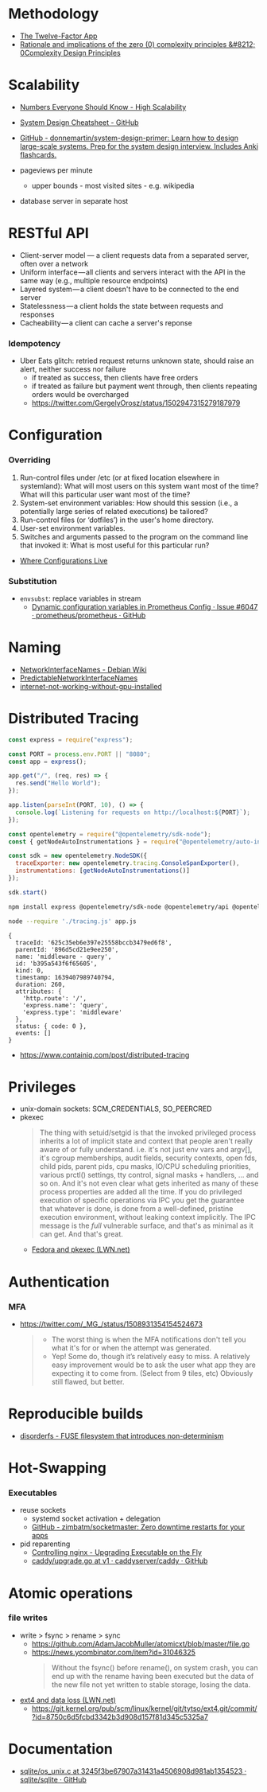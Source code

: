 # Methodology

- [The Twelve\-Factor App ](https://12factor.net/)
- [Rationale and implications of the zero \(0\) complexity principles &\#8212; 0Complexity Design Principles](https://nocomplexity.com/documents/0complexity/rationaleof0cxprinciples.html)

# Scalability

- [Numbers Everyone Should Know \- High Scalability](https://highscalability.com/numbers-everyone-should-know/)
- [System Design Cheatsheet \- GitHub](https://gist.github.com/vasanthk/485d1c25737e8e72759f)
- [GitHub \- donnemartin/system\-design\-primer: Learn how to design large\-scale systems\. Prep for the system design interview\.  Includes Anki flashcards\.](https://github.com/donnemartin/system-design-primer)

- pageviews per minute
    - upper bounds - most visited sites - e.g. wikipedia
- database server in separate host

# RESTful API

- Client-server model — a client requests data from a separated server, often over a network
- Uniform interface — all clients and servers interact with the API in the same way (e.g., multiple resource endpoints)
- Layered system — a client doesn't have to be connected to the end server
- Statelessness — a client holds the state between requests and responses
- Cacheability — a client can cache a server's reponse

### Idempotency

- Uber Eats glitch: retried request returns unknown state, should raise an alert, neither success nor failure
    - if treated as success, then clients have free orders
    - if treated as failure but payment went through, then clients repeating orders would be overcharged
    - https://twitter.com/GergelyOrosz/status/1502947315279187979

# Configuration

### Overriding

1. Run-control files under /etc (or at fixed location elsewhere in systemland): What will most users on this system want most of the time? What will this particular user want most of the time?
2. System-set environment variables: How should this session (i.e., a potentially large series of related executions) be tailored?
3. Run-control files (or ‘dotfiles’) in the user's home directory.
4. User-set environment variables.
5. Switches and arguments passed to the program on the command line that invoked it: What is most useful for this particular run?

- [Where Configurations Live](http://www.catb.org/~esr/writings/taoup/html/ch10s02.html)

### Substitution

- `envsubst`: replace variables in stream
    - [Dynamic configuration variables in Prometheus Config · Issue \#6047 · prometheus/prometheus · GitHub](https://github.com/prometheus/prometheus/issues/6047)

# Naming

- [NetworkInterfaceNames \- Debian Wiki](https://wiki.debian.org/NetworkInterfaceNames)
- [PredictableNetworkInterfaceNames](https://www.freedesktop.org/wiki/Software/systemd/PredictableNetworkInterfaceNames/)
- [internet-not-working-without-gpu-installed](-https://unix.stackexchange.com/questions/353674/internet-not-working-without-gpu-installed)

# Distributed Tracing

```javascript
const express = require("express");

const PORT = process.env.PORT || "8080";
const app = express();

app.get("/", (req, res) => {
  res.send("Hello World");
});

app.listen(parseInt(PORT, 10), () => {
  console.log(`Listening for requests on http://localhost:${PORT}`);
});

const opentelemetry = require("@opentelemetry/sdk-node");
const { getNodeAutoInstrumentations } = require("@opentelemetry/auto-instrumentations-node");

const sdk = new opentelemetry.NodeSDK({
  traceExporter: new opentelemetry.tracing.ConsoleSpanExporter(),
  instrumentations: [getNodeAutoInstrumentations()]
});

sdk.start()
```

```sh
npm install express @opentelemetry/sdk-node @opentelemetry/api @opentelemetry/auto-instrumentations-node

node --require './tracing.js' app.js
```

```
{
  traceId: '625c35eb6e397e25558bccb3479ed6f8',
  parentId: '896d5cd21e9ee250',
  name: 'middleware - query',
  id: 'b395a543f6f65605',
  kind: 0,
  timestamp: 1639407989740794,
  duration: 260,
  attributes: {
    'http.route': '/',
    'express.name': 'query',
    'express.type': 'middleware'
  },
  status: { code: 0 },
  events: []
}
```

- https://www.containiq.com/post/distributed-tracing

# Privileges

- unix-domain sockets: SCM_CREDENTIALS, SO_PEERCRED
- pkexec
    > The thing with setuid/setgid is that the invoked privileged process inherits a lot of implicit state and context that people aren't really aware of or fully understand. i.e. it's not just env vars and argv[], it's cgroup memberships, audit fields, security contexts, open fds, child pids, parent pids, cpu masks, IO/CPU scheduling priorities, various prctl() settings, tty control, signal masks + handlers, … and so on. And it's not even clear what gets inherited as many of these process properties are added all the time.
    > If you do privileged execution of specific operations via IPC you get the guarantee that whatever is done, is done from a well-defined, pristine execution environment, without leaking context implicitly. The IPC message is the *full* vulnerable surface, and that's as minimal as it can get. And that's great. 
    - [Fedora and pkexec \(LWN\.net\)](https://lwn.net/SubscriberLink/883547/d2b752eb979b3eb1/)

# Authentication

### MFA

- https://twitter.com/_MG_/status/1508931354154524673
    > - The worst thing is when the MFA notifications don't tell you what it's for or when the attempt was generated.
    > - Yep! Some do, though it’s relatively easy to miss. A relatively easy improvement would be to ask the user what app they are expecting it to come from. (Select from 9 tiles, etc) Obviously still flawed, but better.

# Reproducible builds

- [disorderfs \- FUSE filesystem that introduces non-determinism](https://manpages.ubuntu.com/manpages/bionic/man1/disorderfs.1.html)

# Hot-Swapping

### Executables

- reuse sockets
    - systemd socket activation + delegation
    - [GitHub \- zimbatm/socketmaster: Zero downtime restarts for your apps](https://github.com/zimbatm/socketmaster)
- pid reparenting
    - [Controlling nginx \- Upgrading Executable on the Fly](https://nginx.org/en/docs/control.html#upgrade)
    - [caddy/upgrade\.go at v1 · caddyserver/caddy · GitHub](https://github.com/caddyserver/caddy/blob/v1/upgrade.go)

# Atomic operations

### file writes

- write > fsync > rename > sync
    - https://github.com/AdamJacobMuller/atomicxt/blob/master/file.go
    - https://news.ycombinator.com/item?id=31046325
        > Without the fsync() before rename(), on system crash, you can end up with the rename having been executed but the data of the new file not yet written to stable storage, losing the data.
- [ext4 and data loss \(LWN\.net\)](https://lwn.net/Articles/322823/)
    - https://git.kernel.org/pub/scm/linux/kernel/git/tytso/ext4.git/commit/?id=8750c6d5fcbd3342b3d908d157f81d345c5325a7

# Documentation

- [sqlite/os\_unix\.c at 3245f3be67907a31431a4506908d981ab1354523 · sqlite/sqlite · GitHub](https://github.com/sqlite/sqlite/blob/3245f3be67907a31431a4506908d981ab1354523/src/os_unix.c#L1027)
